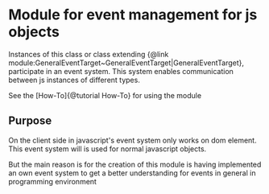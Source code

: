 # Module for event management for js objects

Instances of this class or class extending {@link module:GeneralEventTarget~GeneralEventTarget|GeneralEventTarget}, participate in an event system.
This system enables communication between js instances of different types.

See the [How-To]{@tutorial How-To} for using the module

## Purpose

On the client side in javascript's event system only works on dom element. This event system will is used
for normal javascript objects.

But the main reason is for the creation of this module is having implemented an own event system to get a better understanding for
events in general in programming environment
